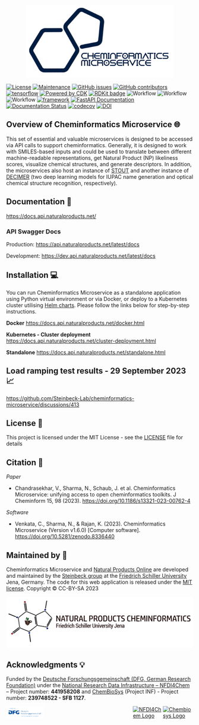 <p align="center"><a href="https://api.naturalproducts.net/" target="_blank"><img src="/public/img/logo.png" width="400" alt="CMS Logo"></a></p>  

[![License](https://img.shields.io/badge/License-MIT%202.0-blue.svg)](https://opensource.org/licenses/MIT)
[![Maintenance](https://img.shields.io/badge/Maintained%3F-yes-blue.svg)](https://GitHub.com/Steinbeck-Lab/cheminformatics-microservice/graphs/commit-activity)
[![GitHub issues](https://img.shields.io/github/issues/Steinbeck-Lab/cheminformatics-microservice.svg)](https://GitHub.com/Steinbeck-Lab/cheminformatics-microservice/issues/)
[![GitHub contributors](https://img.shields.io/github/contributors/Steinbeck-Lab/cheminformatics-microservice.svg)](https://GitHub.com/Steinbeck-Lab/cheminformatics-microservice/graphs/contributors/)
[![tensorflow](https://img.shields.io/badge/TensorFlow-2.10.1-FF6F00.svg?style=flat&logo=tensorflow)](https://www.tensorflow.org)
[![Powered by CDK](https://img.shields.io/badge/Powered%20by-CDK-blue.svg?style=flat&logo=chem)](https://cdk.github.io)
[![RDKit badge](https://img.shields.io/badge/Powered%20by-RDKit-3838ff.svg?logo=data:image/png;base64,iVBORw0KGgoAAAANSUhEUgAAABAAAAAQBAMAAADt3eJSAAAABGdBTUEAALGPC/xhBQAAACBjSFJNAAB6JgAAgIQAAPoAAACA6AAAdTAAAOpgAAA6mAAAF3CculE8AAAAFVBMVEXc3NwUFP8UPP9kZP+MjP+0tP////9ZXZotAAAAAXRSTlMAQObYZgAAAAFiS0dEBmFmuH0AAAAHdElNRQfmAwsPGi+MyC9RAAAAQElEQVQI12NgQABGQUEBMENISUkRLKBsbGwEEhIyBgJFsICLC0iIUdnExcUZwnANQWfApKCK4doRBsKtQFgKAQC5Ww1JEHSEkAAAACV0RVh0ZGF0ZTpjcmVhdGUAMjAyMi0wMy0xMVQxNToyNjo0NyswMDowMDzr2J4AAAAldEVYdGRhdGU6bW9kaWZ5ADIwMjItMDMtMTFUMTU6MjY6NDcrMDA6MDBNtmAiAAAAAElFTkSuQmCC)](https://www.rdkit.org/)
![Workflow](https://github.com/Steinbeck-Lab/cheminformatics-microservice/actions/workflows/dev-build.yml/badge.svg)
![Workflow](https://github.com/Steinbeck-Lab/cheminformatics-microservice/actions/workflows/prod-build.yml/badge.svg)
![Workflow](https://github.com/Steinbeck-Lab/cheminformatics-microservice/actions/workflows/release-please.yml/badge.svg)
[![framework](https://img.shields.io/badge/Framework-FastAPI-blue?style)](https://fastapi.tiangolo.com/)
[![FastAPI Documentation](https://img.shields.io/badge/docs-fastapi-blue)](https://api.naturalproducts.net/v1/docs#/)
[![Documentation Status](https://readthedocs.org/projects/cheminformatics-microservice/badge/?version=latest)](https://cheminformatics-microservice.readthedocs.io/en/latest/?badge=latest)
[![codecov](https://codecov.io/gh/Steinbeck-Lab/cheminformatics-microservice/graph/badge.svg?token=5BIQJPNCBA)](https://codecov.io/gh/Steinbeck-Lab/cheminformatics-microservice)
[![DOI](https://zenodo.org/badge/DOI/10.5281/zenodo.7745987.svg)](https://doi.org/10.5281/zenodo.7745987)
## Overview of Cheminformatics Microservice :globe_with_meridians:

This set of essential and valuable microservices is designed to be accessed via API calls to support cheminformatics. Generally, it is designed to work with SMILES-based inputs and could be used to translate between different machine-readable representations, get Natural Product (NP) likeliness scores, visualize chemical structures, and generate descriptors. In addition, the microservices also host an instance of [STOUT](https://github.com/Kohulan/Smiles-TO-iUpac-Translator) and another instance of [DECIMER](https://github.com/Kohulan/DECIMER-Image_Transformer) (two deep learning models for IUPAC name generation and optical chemical structure recognition, respectively).

## Documentation :book:

https://docs.api.naturalproducts.net/

### API Swagger Docs

Production: https://api.naturalproducts.net/latest/docs

Development: https://dev.api.naturalproducts.net/latest/docs

## Installation :computer:

You can run Cheminformatics Microservice as a standalone application using Python virtual environment or via Docker, or deploy to a Kubernetes cluster utilising [Helm charts](https://github.com/NFDI4Chem/repo-helm-charts/tree/main/charts). Please follow the links below for step-by-step instructions.

**Docker**
https://docs.api.naturalproducts.net/docker.html

**Kubernetes - Cluster deployment**
https://docs.api.naturalproducts.net/cluster-deployment.html

**Standalone**
https://docs.api.naturalproducts.net/standalone.html

## Load ramping test results - 29 September 2023 :chart_with_upwards_trend:
 https://github.com/Steinbeck-Lab/cheminformatics-microservice/discussions/413

## License :scroll:

This project is licensed under the MIT License - see the [LICENSE](https://github.com/Steinbeck-Lab/cheminformatics-microservice/blob/main/LICENSE) file for details
 
## Citation :newspaper:

*Paper*
- Chandrasekhar, V., Sharma, N., Schaub, J. et al. Cheminformatics Microservice: unifying access to open cheminformatics toolkits. J Cheminform 15, 98 (2023). https://doi.org/10.1186/s13321-023-00762-4

*Software*
- Venkata, C., Sharma, N., & Rajan, K. (2023). Cheminformatics Microservice (Version v1.6.0) [Computer software]. https://doi.org/10.5281/zenodo.8336440

## Maintained by :wrench:

Cheminformatics Microservice and [Natural Products Online](https://naturalproducts.net) are developed and maintained by the [Steinbeck group](https://cheminf.uni-jena.de) at the [Friedrich Schiller University](https://www.uni-jena.de/en/) Jena, Germany. 
The code for this web application is released under the [MIT license](https://opensource.org/licenses/MIT). Copyright © CC-BY-SA 2023
<p align="center"><a href="https://cheminf.uni-jena.de/" target="_blank"><img src="https://github.com/Kohulan/DECIMER-Image-to-SMILES/blob/master/assets/CheminfGit.png" width="800" alt="cheminf Logo"></a></p>

## Acknowledgments :bulb:

Funded by the [Deutsche Forschungsgemeinschaft (DFG, German Research Foundation)](https://www.dfg.de/) under the [National Research Data Infrastructure – NFDI4Chem](https://nfdi4chem.de/) – Project number: **441958208** and  [ChemBioSys](https://www.chembiosys.de/en/) (Project INF) - Project number: **239748522 - SFB 1127**.

<div style="display: flex; justify-content: space-between;">
  <a href="https://www.dfg.de/" target="_blank">
    <img src="./docs/public/dfg_logo_schriftzug_blau_foerderung_en.gif" width="30%" alt="DFG Logo">
  </a>
  <a href="https://nfdi4chem.de/" target="_blank">
    <img src="https://www.nfdi4chem.de/wp-content/themes/wptheme/assets/img/logo.svg" width="30%" alt="NFDI4Chem Logo">
  </a>
  <a href="https://www.chembiosys.de/en/welcome.html" target="_blank">
    <img src="https://github.com/Steinbeck-Lab/cheminformatics-microservice/assets/30716951/45c8e153-8322-4563-a51d-cbdbe4e08627" width="30%" alt="Chembiosys Logo">
  </a>
</div>


